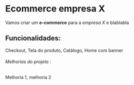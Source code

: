 # Ecommerce empresa X

Vamos criar um **e-commerce** para a _empresa X_ e blablabla

## Funcionalidades:

Checkout, Tela do produto, Catálogo, Home com banner

###### Melhorias do projeto :

Melhoria 1, melhoria 2
